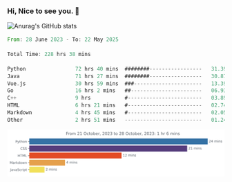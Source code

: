 ### Hi, Nice to see you. 👋

<!--
**EtherFin/EtherFin** is a ✨ _special_ ✨ repository because its `README.md` (this file) appears on your GitHub profile.

Here are some ideas to get you started:

- 🔭 I’m currently working on ...
- 🌱 I’m currently learning ...
- 👯 I’m looking to collaborate on ...
- 🤔 I’m looking for help with ...
- 💬 Ask me about ...
- 📫 How to reach me: ...
- 😄 Pronouns: ...
- ⚡ Fun fact: ...
-->


![Anurag's GitHub stats](https://github-readme-stats.vercel.app/api?username=EtherFin&bg_color=30,e96443,e97f43,e99943,e9b443,e9ce43,e9e843,d3e943,bee943,a9e943,94e943&title_color=fff&text_color=000&show_icons=true&icon_color=000)


<!--START_SECTION:waka-->

```rust
From: 28 June 2023 - To: 22 May 2025

Total Time: 228 hrs 38 mins

Python                72 hrs 40 mins  ########-----------------   31.39 %
Java                  71 hrs 27 mins  ########-----------------   30.87 %
Vue.js                30 hrs 59 mins  ###----------------------   13.39 %
Go                    16 hrs 2 mins   ##-----------------------   06.93 %
C++                   9 hrs           #------------------------   03.89 %
HTML                  6 hrs 21 mins   #------------------------   02.74 %
Markdown              4 hrs 45 mins   #------------------------   02.05 %
Other                 2 hrs 51 mins   -------------------------   01.24 %
```

<!--END_SECTION:waka-->

<img
  src="https://github.com/EtherFin/EtherFin/blob/master/images/stat.svg"
  alt="Work Dashboard"
/>

